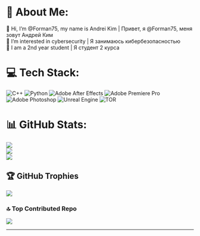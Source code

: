 # 💫 About Me:
👋 Hi, I’m @Forman75, my name is Andrei Kim | Привет, я @Forman75, меня зовут Андрей Ким<br>👀 I’m interested in cybersecurity | Я занимаюсь кибербезопасностью<br>🌱 I am a 2nd year student | Я студент 2 курса


# 💻 Tech Stack:
![C++](https://img.shields.io/badge/c++-%2300599C.svg?style=for-the-badge&logo=c%2B%2B&logoColor=white) ![Python](https://img.shields.io/badge/python-3670A0?style=for-the-badge&logo=python&logoColor=ffdd54) ![Adobe After Effects](https://img.shields.io/badge/Adobe%20After%20Effects-9999FF.svg?style=for-the-badge&logo=Adobe%20After%20Effects&logoColor=white) ![Adobe Premiere Pro](https://img.shields.io/badge/Adobe%20Premiere%20Pro-9999FF.svg?style=for-the-badge&logo=Adobe%20Premiere%20Pro&logoColor=white) ![Adobe Photoshop](https://img.shields.io/badge/adobe%20photoshop-%2331A8FF.svg?style=for-the-badge&logo=adobe%20photoshop&logoColor=white) ![Unreal Engine](https://img.shields.io/badge/unrealengine-%23313131.svg?style=for-the-badge&logo=unrealengine&logoColor=white)  ![TOR](https://img.shields.io/badge/tor-%237E4798.svg?style=for-the-badge&logo=tor-project&logoColor=white)
# 📊 GitHub Stats:
![](https://github-readme-stats.vercel.app/api?username=Forman75&theme=great-gatsby&hide_border=false&include_all_commits=true&count_private=true)<br/>
![](https://github-readme-streak-stats.herokuapp.com/?user=Forman75&theme=great-gatsby&hide_border=false)<br/>
![](https://github-readme-stats.vercel.app/api/top-langs/?username=Forman75&theme=great-gatsby&hide_border=false&include_all_commits=true&count_private=true&layout=compact)

## 🏆 GitHub Trophies
![](https://github-profile-trophy.vercel.app/?username=Forman75&theme=radical&no-frame=false&no-bg=true&margin-w=4)

### 🔝 Top Contributed Repo
![](https://github-contributor-stats.vercel.app/api?username=Forman75&limit=5&theme=great-gatsby&combine_all_yearly_contributions=true)

---
